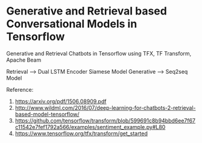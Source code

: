 # Generative and Retrieval based Conversational Models in Tensorflow
Generative and Retrieval Chatbots in Tensorflow using TFX, TF Transform, Apache Beam

Retrieval --> Dual LSTM Encoder Siamese Model
Generative --> Seq2seq Model

Reference: 
1) https://arxiv.org/pdf/1506.08909.pdf
2) http://www.wildml.com/2016/07/deep-learning-for-chatbots-2-retrieval-based-model-tensorflow/
3) https://github.com/tensorflow/transform/blob/599691c8b94bbd6ee7f67c11542e7fef1792a566/examples/sentiment_example.py#L80
4) https://www.tensorflow.org/tfx/transform/get_started
